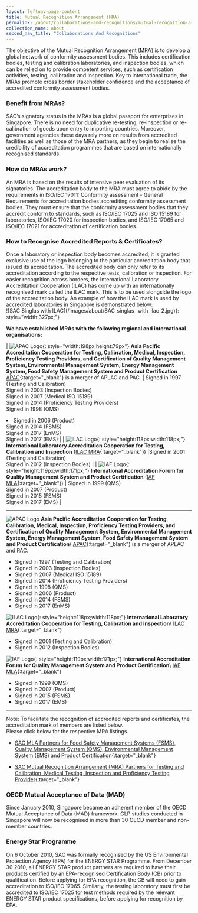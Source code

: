 ```yaml
---
layout: leftnav-page-content
title: Mutual Recognition Arrangement (MRA)
permalink: /about/collaborations-and-recognitions/mutual-recognition-arrangement
collection_name: about
second_nav_title: "Collaborations And Recognitions"
---
```


The objective of the Mutual Recognition Arrangement (MRA) is to develop a global network of conformity assessment bodies. This includes certification bodies, testing and calibration laboratories, and inspection bodies, which can be relied on to provide competent services, such as certification activities, testing, calibration and inspection. Key to international trade, the MRAs promote cross border stakeholder confidence and the acceptance of accredited conformity assessment bodies. 

### Benefit from MRAs?
SAC’s signatory status in the MRAs is a global passport for enterprises in Singapore. There is no need for duplicative re-testing, re-inspection or re-calibration of goods upon entry to importing countries. Moreover, government agencies these days rely more on results from accredited facilities as well as those of the MRA partners, as they begin to realise the credibility of accreditation programmes that are based on internationally recognised standards. 

### How do MRAs work?
An MRA is based on the results of intensive peer evaluation of its signatories. The accreditation body to the MRA must agree to abide by the requirements in ISO/IEC 17011: Conformity assessment - General Requirements for accreditation bodies accrediting conformity assessment bodies. They must ensure that the conformity assessment bodies that they accredit conform to standards, such as ISO/IEC 17025 and ISO 15189 for laboratories, ISO/IEC 17020 for inspection bodies, and ISO/IEC 17065 and ISO/IEC 17021 for accreditation of certification bodies.

### How to Recognise Accredited Reports & Certificates?
Once a laboratory or inspection body becomes accredited, it is granted exclusive use of the logo belonging to the particular accreditation body that issued its accreditation. The accredited body can only refer to its accreditation according to the respective tests, calibration or inspection. For easier recognition across borders, the International Laboratory Accreditation Cooperation (ILAC) has come up with an internationally recognised mark called the ILAC mark. This is to be used alongside the logo of the accreditation body. An example of how the ILAC mark is used by accredited laboratories in Singapore is demonstrated below:  
![SAC Singlas with ILAC](/images/about/SAC_singlas_ with_ilac_2.jpg){: style="width:327px;"}

**We have established MRAs with the following regional and international organisations:**

| ![APAC Logo](/images/about/APAC_logo.jpg){: style="width:198px;height:79px"} **Asia Pacific Accreditation Cooperation for Testing, Calibration, Medical, Inspection, Proficiency Testing Providers, and Certification of Quality Management System, Environmental Management System, Energy Management System, Food Safety Management System and Product Certification** <br/>[APAC](https://www.apac-accreditation.org/){:target="&#95;blank"} is a merger of APLAC and PAC. | Signed in 1997 (Testing and Calibration)<br/>Signed in 2003 (Inspection Bodies)<br/>Signed in 2007 (Medical ISO 15189)<br/>Signed in 2014 (Proficiency Testing Providers)<br/>Signed in 1998 (QMS)</li><li>Signed in 2006 (Product)<br/>Signed in 2014 (FSMS)<br/>Signed in 2017 (EnMS)<br/>Signed in 2017 (EMS) |
| ![ILAC Logo](/images/about/ILAC_logo.jpg){: style="height:118px;width:118px;"} **International Laboratory Accreditation Cooperation  for Testing, Calibration and Inspection** ([ILAC MRA](http://www.ilac.org/about-ilac/){:target="&#95;blank"}) |Signed in 2001 (Testing and Calibration)<br/>Signed in 2012 (Inspection Bodies) |
| ![IAF Logo](/images/about/iaf.gif){: style="height:119px;width:171px;"} **International Accreditation Forum for Quality Management System and Product Certification** ([IAF MLA](http://www.iaf.nu/){:target="&#95;blank"}) | Signed in 1999 (QMS)<br/>Signed in 2007 (Product)<br/>Signed in 2015 (FSMS)<br/>Signed in 2017 (EMS) |


---

![APAC Logo](/images/about/APAC_logo.jpg) 
**Asia Pacific Accreditation Cooperation for Testing, Calibration, Medical, Inspection, Proficiency Testing Providers, and Certification of Quality Management System, Environmental Management System, Energy Management System, Food Safety Management System and Product Certification**\\
[APAC](https://www.apac-accreditation.org/){:target="&#95;blank"} is a merger of APLAC and PAC.

* Signed in 1997 (Testing and Calibration)
* Signed in 2003 (Inspection Bodies)
* Signed in 2007 (Medical ISO 15189)
* Signed in 2014 (Proficiency Testing Providers)
* Signed in 1998 (QMS)
* Signed in 2006 (Product)
* Signed in 2014 (FSMS)
* Signed in 2017 (EnMS)

![ILAC Logo](/images/about/ILAC_logo.jpg){: style="height:118px;width:118px;"}
 **International Laboratory Accreditation Cooperation  for Testing, Calibration and Inspection**\\
[ILAC MRA](http://www.ilac.org/about-ilac/){:target="&#95;blank"}

* Signed in 2001 (Testing and Calibration)
* Signed in 2012 (Inspection Bodies)

![IAF Logo](/images/about/iaf.gif){: style="height:119px;width:171px;"}
 **International Accreditation Forum for Quality Management System and Product Certification**\\
 [IAF MLA](http://www.iaf.nu/){:target="&#95;blank"}
 
 * Signed in 1999 (QMS)
 * Signed in 2007 (Product)
 * Signed in 2015 (FSMS)
 * Signed in 2017 (EMS)

---

Note: To facilitate the recognition of accredited reports and certificates, the accreditation mark of members are listed below.  
Please click below for the respective MRA listings.

* [SAC MLA Partners for Food Safety Management Systems (FSMS), Quality Management System (QMS), Environmental Management System (EMS) and Product Certification](https://www.iaf.nu//articles/IAF_MEMBERS_SIGNATORIES/4){:target="&#95;blank"}

* [SAC Mutual Recognition Arrangement (MRA) Partners for Testing and Calibration, Medical Testing, Inspection and Proficiency Testing Provider](https://ilac.org/signatory-search/){:target="&#95;blank"}

<!-- NOTE: the '{:target="&#95;blank"}' is addede at the end of the Markdown link syntax to open the link in a new window tab -->

### OECD Mutual Acceptance of Data (MAD)
Since January 2010, Singapore became an adherent member of the OECD Mutual Acceptance of Data (MAD) framework. GLP studies conducted in Singapore will now be recognised in more than 30 OECD member and non-member countries. 
 
### Energy Star Programme
On 6 October 2010, SAC was formally recognised by the US Environmental Protection Agency (EPA) for the ENERGY STAR Programme. From December 30 2010, all ENERGY STAR product partners are required to have their products certified by an EPA-recognised Certification Body (CB) prior to qualification. Before applying for EPA recognition, the CB will need to gain accreditation to ISO/IEC 17065. Similarly, the testing laboratory must first be accredited to ISO/IEC 17025 for test methods required by the relevant ENERGY STAR product specifications, before applying for recognition by EPA. 
